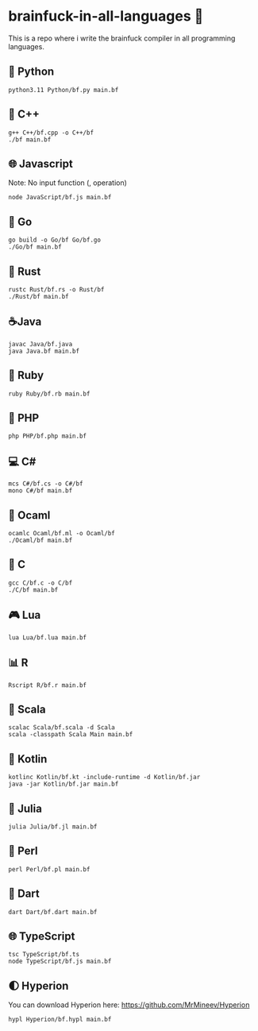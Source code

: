 # brainfuck-in-all-languages 🤌

This is a repo where i write the brainfuck compiler in all programming languages.

## 🐍 Python

```  
python3.11 Python/bf.py main.bf
```

## 📠 C++

```
g++ C++/bf.cpp -o C++/bf
./bf main.bf
```

## 🌐 Javascript

Note: No input function (, operation)

```
node JavaScript/bf.js main.bf
```

## 🚀 Go

```
go build -o Go/bf Go/bf.go
./Go/bf main.bf
```

## 🦀 Rust

```
rustc Rust/bf.rs -o Rust/bf
./Rust/bf main.bf
```

## ☕Java

```
javac Java/bf.java
java Java.bf main.bf
```

## 🌹 Ruby

```
ruby Ruby/bf.rb main.bf
```

## 🐘 PHP

```
php PHP/bf.php main.bf
```

## 💻 C#

```
mcs C#/bf.cs -o C#/bf
mono C#/bf main.bf
```

## 🐪 Ocaml

```
ocamlc Ocaml/bf.ml -o Ocaml/bf
./Ocaml/bf main.bf
```

## 🔧 C

```
gcc C/bf.c -o C/bf
./C/bf main.bf
```

## 🎮 Lua

```
lua Lua/bf.lua main.bf
```

## 📊 R 

```
Rscript R/bf.r main.bf 
```

## 🔄 Scala

```
scalac Scala/bf.scala -d Scala
scala -classpath Scala Main main.bf
```

## 🌸 Kotlin

```
kotlinc Kotlin/bf.kt -include-runtime -d Kotlin/bf.jar
java -jar Kotlin/bf.jar main.bf
```

## 🎯 Julia

```
julia Julia/bf.jl main.bf
```

## 🐚 Perl

```
perl Perl/bf.pl main.bf
```

## 🎯 Dart

```
dart Dart/bf.dart main.bf
```

## 🌐 TypeScript

```
tsc TypeScript/bf.ts 
node TypeScript/bf.js main.bf
```

## 🌓 Hyperion

You can download Hyperion here: https://github.com/MrMineev/Hyperion

```
hypl Hyperion/bf.hypl main.bf
```
 
